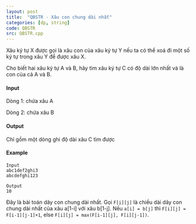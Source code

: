 ```yaml
---
layout: post
title:  "QBSTR - Xâu con chung dài nhất"
categories: [dp, string]
code: QBSTR
src: QBSTR.cpp
---
```




  


Xâu ký tự X được gọi là xâu con của xâu ký tự Y nếu ta có thể xoá đi một số ký tự trong xâu Y để được xâu X.

Cho biết hai xâu ký tự A và B, hãy tìm xâu ký tự C có độ dài lớn nhất và là con của cả A và B.

#### Input

Dòng 1: chứa xâu A

Dòng 2: chứa xâu B

#### Output

Chỉ gồm một dòng ghi độ dài xâu C tìm được

#### Example

```
Input
abc1def2ghi3
abcdefghi123

Output
10

```

<!--more-->



Đây là bài toán dãy con chung dài nhất. Gọi `F[i][j]` là chiều dài dãy con chung dài nhất của xâu a[1-i] với xâu b[1-j]. Nếu `a[i] = b[j]` thì `F[i][j] = F[i-1][j-1]+1`, else `F[i][j] = max(F[i-1][j], F[i][j-1])`.
